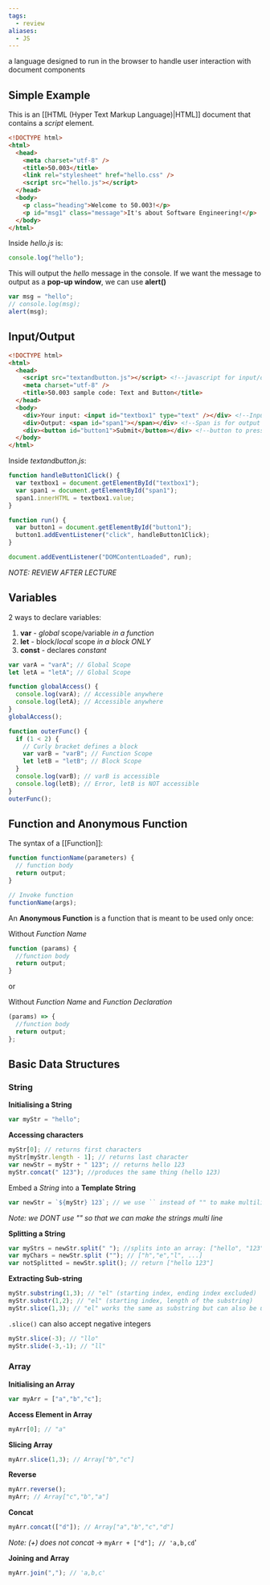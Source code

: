 ```yaml
---
tags:
  - review
aliases:
  - JS
---
```

a language designed to run in the browser to handle user interaction with document components

## Simple Example

This is an [[HTML (Hyper Text Markup Language)|HTML]] document that contains a *script* element.
```html
<!DOCTYPE html>
<html>
  <head>
    <meta charset="utf-8" />
    <title>50.003</title>
    <link rel="stylesheet" href="hello.css" />
    <script src="hello.js"></script>
  </head>
  <body>
    <p class="heading">Welcome to 50.003!</p>
    <p id="msg1" class="message">It's about Software Engineering!</p>
  </body>
</html>
```

Inside *hello.js* is:

```javascript
console.log("hello");
```

This will output the *hello* message in the console. If we want the message to output as a **pop-up window**, we can use **alert()**

```javascript
var msg = "hello";
// console.log(msg);
alert(msg);
```

## Input/Output
```html
<!DOCTYPE html>
<html>
  <head>
    <script src="textandbutton.js"></script> <!--javascript for input/output-->
    <meta charset="utf-8" />
    <title>50.003 sample code: Text and Button</title>
  </head>
  <body>
    <div>Your input: <input id="textbox1" type="text" /></div> <!--Input-->
    <div>Output: <span id="span1"></span></div> <!--Span is for output space-->
    <div><button id="button1">Submit</button></div> <!--button to press-->
  </body>
</html>
```

Inside *textandbutton.js*:
```javascript
function handleButton1Click() {
  var textbox1 = document.getElementById("textbox1");
  var span1 = document.getElementById("span1");
  span1.innerHTML = textbox1.value;
}

function run() {
  var button1 = document.getElementById("button1");
  button1.addEventListener("click", handleButton1Click);
}

document.addEventListener("DOMContentLoaded", run);
```

*NOTE: REVIEW AFTER LECTURE*

## Variables
2 ways to declare variables:
1. **var** - *global* scope/variable *in a function*
2. **let** - block/*local* scope *in a block ONLY*
3. **const** - declares *constant*

```javascript
var varA = "varA"; // Global Scope
let letA = "letA"; // Global Scope

function globalAccess() {
  console.log(varA); // Accessible anywhere
  console.log(letA); // Accessible anywhere
}
globalAccess();

function outerFunc() {
  if (1 < 2) {
    // Curly bracket defines a block
    var varB = "varB"; // Function Scope
    let letB = "letB"; // Block Scope
  }
  console.log(varB); // varB is accessible
  console.log(letB); // Error, letB is NOT accessible
}
outerFunc();
```

## Function and Anonymous Function
The syntax of a [[Function]]:
```javascript
function functionName(parameters) {
  // function body
  return output;
}

// Invoke function
functionName(args);
```

An **Anonymous Function** is a function that is meant to be used only once:

Without *Function Name*
```javascript
function (params) {
  //function body
  return output;
}
```

or

Without *Function Name* and *Function Declaration*
```javascript
(params) => {
  //function body
  return output;
};
```

## Basic Data Structures
### String

**Initialising a String**
```javascript
var myStr = "hello";
```

**Accessing characters**
```javascript
myStr[0]; // returns first characters
myStr[myStr.length - 1]; // returns last character
var newStr = myStr + " 123"; // returns hello 123
myStr.concat(" 123"); //produces the same thing (hello 123)
```

Embed a *String* into a **Template String**
```javascript
var newStr = `${myStr} 123`; // we use `` instead of "" to make multiline
```

*Note: we DONT use "" so that we can make the strings multi line*

**Splitting a String**
```javascript
var myStrs = newStr.split(" "); //splits into an array: ["hello", "123"]
var myChars = newStr.split (""); // ["h","e","l", ...]
var notSplitted = newStr.split(); // return ["hello 123"]
```

**Extracting Sub-string**
```javascript
myStr.substring(1,3); // "el" (starting index, ending index excluded)
myStr.substr(1,2); // "el" (starting index, length of the substring)
myStr.slice(1,3); // "el" works the same as substring but can also be used to access characters if only one argument (myStr.slice(2)==myStr[2])
```

`.slice()` can also accept negative integers

```javascript
myStr.slice(-3); // "llo"
myStr.slide(-3,-1); // "ll"
```

### Array
**Initialising an Array**
```javascript
var myArr = ["a","b","c"];
```

**Access Element in Array**
```javascript
myArr[0]; // "a"
```

**Slicing Array**
```javascript
myArr.slice(1,3); // Array["b","c"]
```

**Reverse**
```javascript
myArr.reverse(); 
myArr; // Array["c","b","a"]
```

**Concat** 
```javascript
myArr.concat(["d"]); // Array["a","b","c","d"]
```

*Note: (+) does not concat* $\rightarrow$ `myArr + ["d"]; // 'a,b,cd`'

**Joining and Array**
```javascript
myArr.join(","); // 'a,b,c'
```

